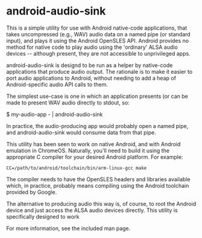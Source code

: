 # android-audio-sink

This is a simple utility for use with Android native-code applications, that
takes uncompressed (e.g., WAV) audio data on a named pipe (or standard input), 
and plays
it using the Android OpenSLES API. Android provides no method for native code
to play audio using the 'ordinary' ALSA audio devices -- although present,
they are not
accessible to unprivileged apps.

android-audio-sink is designd to be run as a helper
by native-code applications that produce audio output. The rationale is to
make it easier to port audio applications to Android, without needing to
add a heap of Android-specific audio API calls to them.

The simplest use-case is one in which an application presents (or can be
made to present WAV audio directly to stdout, so:

$ my-audio-app - | android-audio-sink

In practice, the audio-producing app would probably open a named pipe,
and android-audio-sink would consume data from that pipe.

This utility has been seen to work on native Android, and with Android
emulation in ChromeOS. Naturally, you'll need to build it using the 
appropriate C compiler for your desired Android platform. For example:

    CC=/path/to/android/toolchain/bin/arm-linux-gcc make

The compiler needs to have the OpenSLES headers and libraries available
which, in practice, probably means compiling using the Android toolchain
provided by Google.

The alternative to producing audio this way is, of course, to root the
Android device and just access the ALSA audio devices directly. 
This utility is specifically designed to work

For more information, see the included man page.

